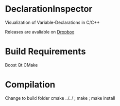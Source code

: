 DeclarationInspector
====================

Visualization of Variable-Declarations in C/C++

Releases are avaliable on [Dropbox](https://www.dropbox.com/sh/3gbyl0s17h2vlut/AAAfzbbRKqsRvQ1U51UwmDV1a/DeclarationInspector) 


# Build Requirements
Boost
Qt
CMake

# Compilation
Change to build folder
cmake ../../ ; make ; make install






